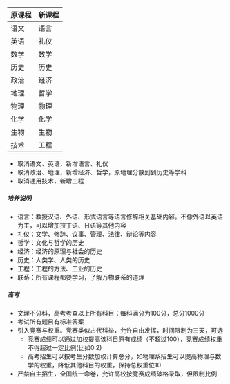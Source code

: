| 原课程  | 新课程  |
| ---- | ---- |
| 语文   | 语言   |
| 英语   | 礼仪   |
| 数学   | 数学   |
| 历史   | 历史   |
| 政治   | 经济   |
| 地理   | 哲学   |
| 物理   | 物理   |
| 化学   | 化学   |
| 生物   | 生物   |
| 技术   | 工程   |

- 取消语文、英语，新增语言、礼仪
- 取消政治、地理，新增经济、哲学，原地理分散到到历史等学科
- 取消通用技术，新增工程

##### 培养说明

- 语言：教授汉语、外语、形式语言等语言修辞相关基础内容。不像外语以英语为主，可以增加拉丁语、日语等其他内容
- 礼仪：文学、修辞、议事、管理、法律、辩论等内容
- 哲学：文化与哲学的历史
- 经济：经济的原理与社会的历史
- 历史：人类学、人类的历史
- 工程：工程的方法、工业的历史
- 联系：所有课程都要学习，了解万物联系的道理

##### 高考

- 文理不分科，高考考查以上所有科目；每科满分为100分，总分1000分
- 考试所有题目有标准答案
- 引入竞赛与权重。竞赛类似古代科举，允许自由发挥，时间限制为三天，可选
  - 竞赛成绩可以通过加权提高该科目原有成绩（不超过100），竞赛成绩权重不得超过一定比例(比如0.2)
  - 高考招生可以按考生分数加权计算总分，如物理系招生可以提高物理与数学的权重，降低其他科目的权重，保持总权重位10
- 严禁自主招生，全国统一命卷，允许高校按竞赛成绩破格录取，但限制比例